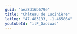```yaml
---
guid: "aea8d16b679e"
title: "Château de Lucinière"
latlng: "47.483133, -1.465864"
youtubeId: "ilF_Gaozwas" 
---
```

